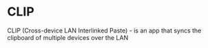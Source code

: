 # CLIP

CLIP (Cross-device LAN Interlinked Paste) - is an app that syncs the clipboard of multiple devices over the LAN
